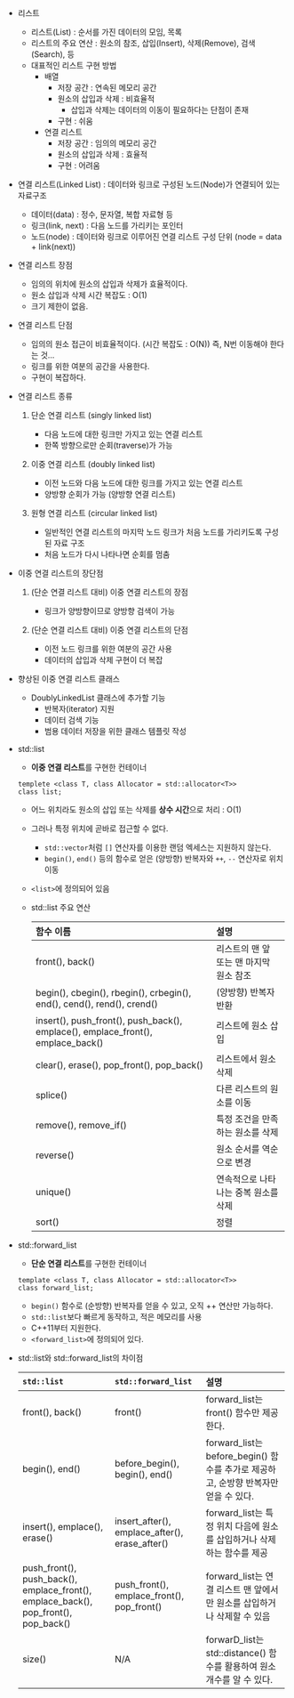 - 리스트
	- 리스트(List) : 순서를 가진 데이터의 모임, 목록
	- 리스트의 주요 연산 : 원소의 참조, 삽입(Insert), 삭제(Remove), 검색(Search), 등
	- 대표적인 리스트 구현 방법
		- 배열
			- 저장 공간 : 연속된 메모리 공간
			- 원소의 삽입과 삭제 : 비효율적
				- 삽입과 삭제는 데이터의 이동이 필요하다는 단점이 존재
			- 구현 : 쉬움
		- 연결 리스트
			- 저장 공간 : 임의의 메모리 공간
			- 원소의 삽입과 삭제 : 효율적
			- 구현 : 어려움

- 연결 리스트(Linked List) : 데이터와 링크로 구성된 노드(Node)가 연결되어 있는 자료구조
	- 데이터(data) : 정수, 문자열, 복합 자료형 등
	- 링크(link, next) : 다음 노드를 가리키는 포인터
	- 노드(node) : 데이터와 링크로 이루어진 연결 리스트 구성 단위 (node = data + link(next))

- 연결 리스트 장점
    - 임의의 위치에 원소의 삽입과 삭제가 효율적이다.
    - 원소 삽입과 삭제 시간 복잡도 : O(1)
    - 크기 제한이 없음.

- 연결 리스트 단점
    - 임의의 원소 접근이 비효율적이다. (시간 복잡도 : O(N)) 즉, N번 이동해야 한다는 것...
    - 링크를 위한 여분의 공간을 사용한다.
    - 구현이 복잡하다.

- 연결 리스트 종류
    1. 단순 연결 리스트 (singly linked list)
        - 다음 노드에 대한 링크만 가지고 있는 연결 리스트
        - 한쪽 방향으로만 순회(traverse)가 가능

    2. 이중 연결 리스트 (doubly linked list)
        - 이전 노드와 다음 노드에 대한 링크를 가지고 있는 연결 리스트
        - 양방향 순회가 가능 (양방향 연결 리스트)

    3. 원형 연결 리스트 (circular linked list)
        - 일반적인 연결 리스트의 마지막 노드 링크가 처음 노드를 가리키도록 구성된 자료 구조
        - 처음 노드가 다시 나타나면 순회를 멈춤


- 이중 연결 리스트의 장단점
    1. (단순 연결 리스트 대비) 이중 연결 리스트의 장점
        - 링크가 양방향이므로 양방향 검색이 가능

    2. (단순 연결 리스트 대비) 이중 연결 리스트의 단점
        - 이전 노드 링크를 위한 여분의 공간 사용
        - 데이터의 삽입과 삭제 구현이 더 복잡

- 향상된 이중 연결 리스트 클래스
	- DoublyLinkedList 클래스에 추가할 기능
		- 반복자(iterator) 지원
		- 데이터 검색 기능
		- 범용 데이터 저장을 위한 클래스 템플릿 작성

- std::list
	- **이중 연결 리스트**를 구현한 컨테이너
	```
	templete <class T, class Allocator = std::allocator<T>>
	class list;
	```
	- 어느 위치라도 원소의 삽입 또는 삭제를 **상수 시간**으로 처리 : O(1)
	- 그러나 특정 위치에 곧바로 접근할 수 없다.
		- ```std::vector```처럼 ```[]``` 연산자를 이용한 랜덤 엑세스는 지원하지 않는다.
		- ```begin()```, ```end()``` 등의 함수로 얻은 (양방향) 반복자와 ```++```, ```--``` 연산자로 위치 이동
	- ```<list>```에 정의되어 있음
	
	- std::list 주요 연산
		
		|함수 이름|설명|
		|:---|:---|
		|front(), back()|리스트의 맨 앞 또는 맨 마지막 원소 참조|
		|begin(), cbegin(), rbegin(), crbegin(), end(), cend(), rend(), crend()|(양방향) 반복자 반환|
		|insert(), push_front(), push_back(), emplace(), emplace_front(), emplace_back()|리스트에 원소 삽입|
		|clear(), erase(), pop_front(), pop_back()|리스트에서 원소 삭제|
		|splice()|다른 리스트의 원소를 이동|
		|remove(), remove_if()|특정 조건을 만족하는 원소를 삭제|
		|reverse()|원소 순서를 역순으로 변경|
		|unique()|연속적으로 나타나는 중복 원소를 삭제|
		|sort()|정렬|
		
- std::forward_list
	- **단순 연결 리스트**를 구현한 컨테이너
	```
	template <class T, class Allocator = std::allocator<T>>
	class forward_list;
	```

	- ```begin()``` 함수로 (순방향) 반복자를 얻을 수 있고, 오직 ++ 연산만 가능하다.
	- ```std::list```보다 빠르게 동작하고, 적은 메모리를 사용
	- C++11부터 지원한다.
	- ```<forward_list>```에 정의되어 있다.

- std::list와 std::forward_list의 차이점
	
	|```std::list```|```std::forward_list```|설명|
	|:---|:---|:---|
	|front(), back()|front()|forward_list는 front() 함수만 제공한다.|
	|begin(), end()|before_begin(), begin(), end()|forward_list는 before_begin() 함수를 추가로 제공하고, 순방향 반복자만 얻을 수 있다.|
	|insert(), emplace(), erase()|insert_after(), emplace_after(), erase_after()|forward_list는 특정 위치 다음에 원소를 삽입하거나 삭제하는 함수를 제공|
	|push_front(), push_back(), emplace_front(), emplace_back(), pop_front(), pop_back()|push_front(), emplace_front(), pop_front()|forward_list는 연결 리스트 맨 앞에서만 원소를 삽입하거나 삭제할 수 있음|
	|size()|N/A|forwarD_list는 std::distance() 함수를 활용하여 원소 개수를 알 수 있다.|


